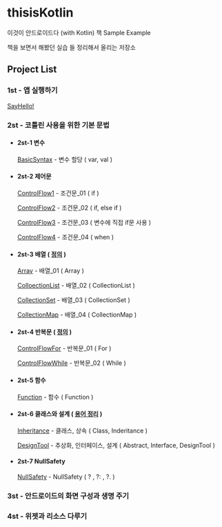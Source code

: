 # thisisKotlin
이것이 안드로이드다 (with Kotlin) 책 Sample Example

책을 보면서 해봤던 실습 들 정리해서 올리는 저장소

## Project List

### 1st - 앱 실행하기

[SayHello!](https://github.com/hkdong0694/thisisKotlin/tree/master/1st_01_SayHello)

### 2st - 코틀린 사용을 위한 기본 문법

* #### 2st-1 변수

    [BasicSyntax](https://github.com/hkdong0694/thisisKotlin/tree/master/2st_01_BasicSyntax) - 변수 할당 ( var, val )

* #### 2st-2 제어문

    [ControlFlow1](https://github.com/hkdong0694/thisisKotlin/tree/master/2st_02_ControlFlow1) - 조건문_01 ( if )

    [ControlFlow2](https://github.com/hkdong0694/thisisKotlin/tree/master/2st_03_ControlFlow2) - 조건문_02 ( if, else if )

    [ControlFlow3](https://github.com/hkdong0694/thisisKotlin/tree/master/2st_04_ControlFlow3) - 조건문_03 ( 변수에 직접 if문 사용 )

    [ControlFlow4](https://github.com/hkdong0694/thisisKotlin/tree/master/2st_05_ControlFlow4) - 조건문_04 ( when )
    
* #### 2st-3 배열 ( [정의](https://github.com/hkdong0694/thisisKotlin/tree/master/2st_06_Array) )
    
    [Array](https://github.com/hkdong0694/thisisKotlin/tree/master/2st_06_Array) - 배열_01 ( Array )
    
    [ColloectionList](https://github.com/hkdong0694/thisisKotlin/tree/master/2st_07_Collection) - 배열_02 ( CollectionList )
    
    [CollectionSet](https://github.com/hkdong0694/thisisKotlin/tree/master/2st_08_CollectionSet) - 배열_03 ( CollectionSet )

    [CollectionMap](https://github.com/hkdong0694/thisisKotlin/tree/master/2st_09_CollectionMap) - 배열_04 ( CollectionMap )

* #### 2st-4 반복문 ( [정의](https://github.com/hkdong0694/thisisKotlin/tree/master/2st_10_ControlFlowFor) )

    [ControlFlowFor](https://github.com/hkdong0694/thisisKotlin/tree/master/2st_10_ControlFlowFor) - 반복문_01 ( For )

    [ControlFlowWhile](https://github.com/hkdong0694/thisisKotlin/tree/master/2st_11_ControlFlowWhile) - 반복문_02 ( While )
    
* #### 2st-5 함수

    [Function](https://github.com/hkdong0694/thisisKotlin/tree/master/2st_12_Function) - 함수 ( Function )
    
* #### 2st-6 클래스와 설계 ( [용어 정리](https://github.com/hkdong0694/thisisKotlin/tree/master/2st_13_Inheritance) )

    [Inheritance](https://github.com/hkdong0694/thisisKotlin/tree/master/2st_13_Inheritance) - 클래스, 상속 ( Class, Inderitance )
    
    [DesignTool](https://github.com/hkdong0694/thisisKotlin/tree/master/2st_14_DesignTool) - 추상화, 인터페이스, 설계 ( Abstract, Interface, DesignTool )
    
* #### 2st-7 NullSafety

    [NullSafety](https://github.com/hkdong0694/thisisKotlin/tree/master/2st_15_NullSafety) - NullSafety ( ? , ?: , ?. )

### 3st - 안드로이드의 화면 구성과 생명 주기

### 4st - 위젯과 리소스 다루기
